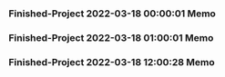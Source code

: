 ### Finished-Project 2022-03-18 00:00:01 Memo
### Finished-Project 2022-03-18 01:00:01 Memo
### Finished-Project 2022-03-18 12:00:28 Memo
